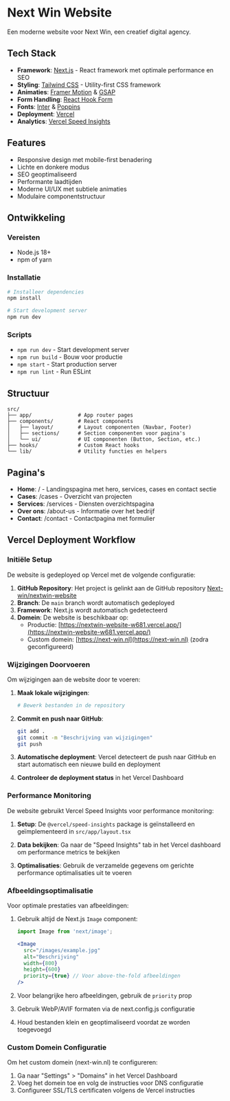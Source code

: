# Next Win Website

Een moderne website voor Next Win, een creatief digital agency.

## Tech Stack

- **Framework**: [Next.js](https://nextjs.org/) - React framework met optimale performance en SEO
- **Styling**: [Tailwind CSS](https://tailwindcss.com/) - Utility-first CSS framework
- **Animaties**: [Framer Motion](https://www.framer.com/motion/) & [GSAP](https://greensock.com/gsap/)
- **Form Handling**: [React Hook Form](https://react-hook-form.com/)
- **Fonts**: [Inter](https://fonts.google.com/specimen/Inter) & [Poppins](https://fonts.google.com/specimen/Poppins)
- **Deployment**: [Vercel](https://vercel.com/)
- **Analytics**: [Vercel Speed Insights](https://vercel.com/docs/speed-insights)

## Features

- Responsive design met mobile-first benadering
- Lichte en donkere modus
- SEO geoptimaliseerd
- Performante laadtijden
- Moderne UI/UX met subtiele animaties
- Modulaire componentstructuur

## Ontwikkeling

### Vereisten

- Node.js 18+
- npm of yarn

### Installatie

```bash
# Installeer dependencies
npm install

# Start development server
npm run dev
```

### Scripts

- `npm run dev` - Start development server
- `npm run build` - Bouw voor productie
- `npm start` - Start production server
- `npm run lint` - Run ESLint

## Structuur

```
src/
├── app/               # App router pages
├── components/        # React components
│   ├── layout/        # Layout componenten (Navbar, Footer)
│   ├── sections/      # Section componenten voor pagina's
│   └── ui/            # UI componenten (Button, Section, etc.)
├── hooks/             # Custom React hooks
└── lib/               # Utility functies en helpers
```

## Pagina's

- **Home**: / - Landingspagina met hero, services, cases en contact sectie
- **Cases**: /cases - Overzicht van projecten
- **Services**: /services - Diensten overzichtspagina
- **Over ons**: /about-us - Informatie over het bedrijf
- **Contact**: /contact - Contactpagina met formulier

## Vercel Deployment Workflow

### Initiële Setup

De website is gedeployed op Vercel met de volgende configuratie:

1. **GitHub Repository**: Het project is gelinkt aan de GitHub repository [Next-win/nextwin-website](https://github.com/Next-win/nextwin-website)
2. **Branch**: De `main` branch wordt automatisch gedeployed
3. **Framework**: Next.js wordt automatisch gedetecteerd
4. **Domein**: De website is beschikbaar op:
   - Productie: [https://nextwin-website-w681.vercel.app/](https://nextwin-website-w681.vercel.app/)
   - Custom domein: [https://next-win.nl](https://next-win.nl) (zodra geconfigureerd)

### Wijzigingen Doorvoeren

Om wijzigingen aan de website door te voeren:

1. **Maak lokale wijzigingen**:
   ```bash
   # Bewerk bestanden in de repository
   ```

2. **Commit en push naar GitHub**:
   ```bash
   git add .
   git commit -m "Beschrijving van wijzigingen"
   git push
   ```

3. **Automatische deployment**: Vercel detecteert de push naar GitHub en start automatisch een nieuwe build en deployment

4. **Controleer de deployment status** in het Vercel Dashboard

### Performance Monitoring

De website gebruikt Vercel Speed Insights voor performance monitoring:

1. **Setup**: De `@vercel/speed-insights` package is geïnstalleerd en geïmplementeerd in `src/app/layout.tsx`

2. **Data bekijken**: Ga naar de "Speed Insights" tab in het Vercel dashboard om performance metrics te bekijken

3. **Optimalisaties**: Gebruik de verzamelde gegevens om gerichte performance optimalisaties uit te voeren

### Afbeeldingsoptimalisatie

Voor optimale prestaties van afbeeldingen:

1. Gebruik altijd de Next.js `Image` component:
   ```jsx
   import Image from 'next/image';
   
   <Image 
     src="/images/example.jpg"
     alt="Beschrijving"
     width={800}
     height={600}
     priority={true} // Voor above-the-fold afbeeldingen
   />
   ```

2. Voor belangrijke hero afbeeldingen, gebruik de `priority` prop
3. Gebruik WebP/AVIF formaten via de next.config.js configuratie
4. Houd bestanden klein en geoptimaliseerd voordat ze worden toegevoegd

### Custom Domein Configuratie

Om het custom domein (next-win.nl) te configureren:

1. Ga naar "Settings" > "Domains" in het Vercel Dashboard
2. Voeg het domein toe en volg de instructies voor DNS configuratie
3. Configureer SSL/TLS certificaten volgens de Vercel instructies
